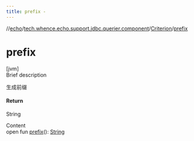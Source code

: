 ```yaml
---
title: prefix -
---
```

//[echo](../../index.md)/[tech.whence.echo.support.jdbc.querier.component](../index.md)/[Criterion](index.md)/[prefix](prefix.md)



# prefix  
[jvm]  
Brief description  


生成前缀



#### Return  


String

  
Content  
open fun [prefix](prefix.md)(): [String](https://kotlinlang.org/api/latest/jvm/stdlib/kotlin/-string/index.html)  



